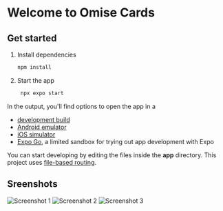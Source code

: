 # Welcome to Omise Cards

## Get started

1. Install dependencies

   ```bash
   npm install
   ```

2. Start the app

   ```bash
    npx expo start
   ```

In the output, you'll find options to open the app in a

- [development build](https://docs.expo.dev/develop/development-builds/introduction/)
- [Android emulator](https://docs.expo.dev/workflow/android-studio-emulator/)
- [iOS simulator](https://docs.expo.dev/workflow/ios-simulator/)
- [Expo Go](https://expo.dev/go), a limited sandbox for trying out app development with Expo

You can start developing by editing the files inside the **app** directory. This project uses [file-based routing](https://docs.expo.dev/router/introduction).


## Sreenshots


![Screenshot 1](https://github.com/tphuc/omisecards/screenshot1.png)
![Screenshot 2](https://github.com/tphuc/omisecards/screenshot2.png)
![Screenshot 3](https://github.com/tphuc/omisecards/screenshot3.png)